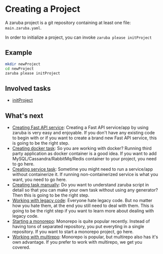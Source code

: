 # Creating a Project

A zaruba project is a git repository containing at least one file: `main.zaruba.yaml`.

In order to initialize a project, you can invoke `zaruba please initProject`

## Example

```sh
mkdir newProject
cd newProject
zaruba please initProject
```

## Involved tasks

* [initProject](tasks/initProject.md)

## What's next


* [Creating Fast API service](creating-fast-api-service.md): Creating a Fast API service/app by using zaruba is very easy and enjoyable. If you don't have any existing code to begin with or if you want to create a brand new Fast API service, this is going to be the right step.
* [Creating docker task](creating-docker-task.md): So you are working with docker? Running third party application as docker container is a good idea. If you want to add MySQL/Cassandra/RabbitMq/Redis container to your project, you need to go here.
* [Creating service task](creating-service-task.md): Sometime you might need to run a service/app without containerize it. If running non-containerized service is what you want, you need to go here.
* [Creating task manually](understanding-task.md): Do you want to understand zaruba script in detail so that you can make your own task without using any generator? Then this is going to be the right step.
* [Working with legacy code](working-with-legacy-code.md): Everyone hate legacy code. But no matter how you hate them, at the end you still need to deal with them. This is going to be the right step if you want to learn more about dealing with legacy code.
* [Starting a monorepo](starting-a-monorepo.md): Monorepo is quite popular recently. Instead of having tons of separated repository, you put everyting in a single repository. If you want to start a monorepo project, go here.
* [Working with multirepo](working-with-multirepo.md): Monorepo is popular, but multirepo also has it's own advantage. If you prefer to work with multirepo, we get you covered.